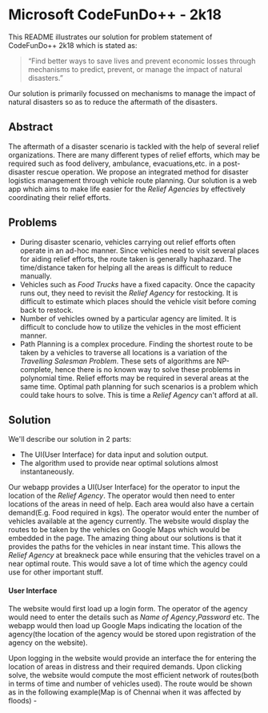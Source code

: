 # Microsoft CodeFunDo++ - 2k18
This README illustrates our solution for problem statement of CodeFunDo++ 2k18 which is stated as:

>“Find better ways to save lives and prevent economic losses through mechanisms to predict, prevent, or manage the impact of natural disasters.”

Our solution is primarily focussed on mechanisms to manage the impact of natural disasters so as to reduce the aftermath of the disasters.




## Abstract

The aftermath of a disaster scenario is tackled with the help of several relief organizations. There are many different types  of relief efforts, which may be required such as food delivery, ambulance, evacuations,etc. in a post-disaster rescue operation. We propose an integrated method for disaster logistics management through vehicle route planning. Our solution is a web app which aims to make life easier for the *Relief Agencies* by effectively coordinating their relief efforts.

## Problems
* During disaster scenario, vehicles carrying out relief efforts often operate in an ad-hoc manner. Since vehicles need to visit several places for aiding relief efforts, the route taken is generally haphazard. The time/distance taken for helping all the areas is difficult to reduce manually.
* Vehicles such as *Food Trucks* have a fixed capacity. Once the capacity runs out, they need to revisit the *Relief Agency* for restocking. It is difficult to estimate which places should the vehicle visit before coming back to restock.
* Number of vehicles owned by a particular agency are limited. It is difficult to conclude how to utilize the vehicles in the most efficient manner.
* Path Planning is a complex procedure. Finding the shortest route to be taken by a vehicles to traverse all locations is a variation of the *Travelling Salesman Problem*. These sets of algorithms are NP-complete, hence there is no known way to solve these problems in polynomial time. Relief efforts may be required in several areas at the same time. Optimal path planning for such scenarios is a problem which could take hours to solve. This is time a *Relief Agency* can't afford at all.

## Solution
We'll describe our solution in 2 parts:
* The UI(User Interface) for data input and solution output.
* The algorithm used to provide near optimal solutions almost instantaneously.

Our webapp provides a UI(User Interface) for the operator to input the location of the *Relief Agency*. The operator would then need to enter locations of the areas in need of help. Each area would also have a certain demand(E.g. Food required in kgs). The operator would enter the number of vehicles available at the agency currently.
The website would display the routes to be taken by the vehicles on Google Maps which would be embedded in the page.
The amazing thing about our solutions is that it provides the paths for the vehicles in near instant time. This allows the *Relief Agency* at breakneck pace while ensuring that the vehicles travel on a near optimal route. This would save a lot of time which the agency could use for other important stuff.

#### User Interface

The website would first load up a login form. The operator of the agency would need to enter the details such as *Name of Agency*,*Password* etc. The webapp would then load up Google Maps indicating the location of the agency(the location of the agency would be stored upon registration of the agency on the website).

Upon logging in the website would provide an interface the for entering the location of areas in distress and their required demands. Upon clicking solve, the website would compute the most efficient network of routes(both in terms of time and number of vehicles used). The route would be shown as in the following example(Map is of Chennai when it was affected by floods) -

